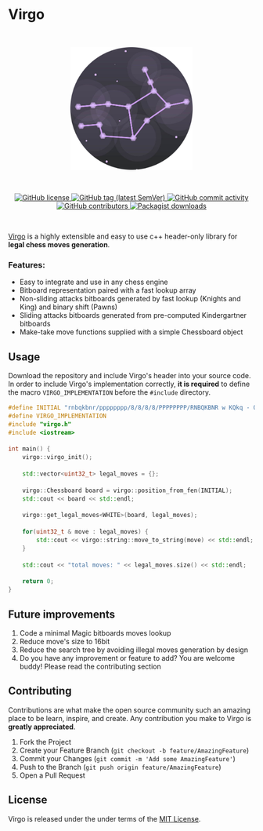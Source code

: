 Virgo
====================
<br/>
<p align="center">
    <a href="https://sulu.io/" target="_blank">
        <img width="250px" src="https://github.com/gianmarcopicarella/virgo/blob/master/virgo_rounded_logo.png?raw=true" alt="Sulu logo">
    </a>
</p>

<br/>
<p align="center">
    <a href="https://github.com/gianmarcopicarella/virgo/blob/master/LICENSE" target="_blank">
        <img src="https://img.shields.io/github/license/gianmarcopicarella/virgo.svg" alt="GitHub license">
    </a>
    <a href="https://github.com/gianmarcopicarella/virgo/releases" target="_blank">
        <img src="https://img.shields.io/github/tag/gianmarcopicarella/virgo.svg" alt="GitHub tag (latest SemVer)">
    </a>
    <a href="https://github.com/gianmarcopicarella/virgo/commits/master" target="_blank">
        <img src="https://img.shields.io/github/commit-activity/y/gianmarcopicarella/virgo.svg" alt="GitHub commit activity">
    </a>
    <a href="https://github.com/gianmarcopicarella/virgo/graphs/contributors" target="_blank">
        <img src="https://img.shields.io/github/contributors-anon/gianmarcopicarella/virgo.svg" alt="GitHub contributors">
    </a>
    <a href="https://packagist.org/packages/gianmarcopicarella/virgo" target="_blank">
        <img src="https://img.shields.io/packagist/dt/gianmarcopicarella/virgo.svg" alt="Packagist downloads">
    </a>
</p>
<br/>

[Virgo](https://github.com/gianmarcopicarella/virgo) is a highly extensible and easy to use c++ header-only library for **legal chess moves generation**.

### Features:
* Easy to integrate and use in any chess engine
* Bitboard representation paired with a fast lookup array
* Non-sliding attacks bitboards generated by fast lookup (Knights and King) and binary shift (Pawns)
* Sliding attacks bitboards generated from pre-computed Kindergartner bitboards
* Make-take move functions supplied with a simple Chessboard object

## Usage
Download the repository and include Virgo's header into your source code. In order to include Virgo's implementation correctly, **it is required** to define the macro ```VIRGO_IMPLEMENTATION``` before the ```#include``` directory.
```c++
#define INITIAL "rnbqkbnr/pppppppp/8/8/8/8/PPPPPPPP/RNBQKBNR w KQkq - 0 1"
#define VIRGO_IMPLEMENTATION
#include "virgo.h"
#include <iostream>

int main() {
    virgo::virgo_init();
    
    std::vector<uint32_t> legal_moves = {};
    
    virgo::Chessboard board = virgo::position_from_fen(INITIAL);
    std::cout << board << std::endl;
    
    virgo::get_legal_moves<WHITE>(board, legal_moves);
    
    for(uint32_t & move : legal_moves) {
        std::cout << virgo::string::move_to_string(move) << std::endl;
    }
    
    std::cout << "total moves: " << legal_moves.size() << std::endl;
    
    return 0;
}
```

<!-- FUTURE IMPROVEMENTS -->
## Future improvements

1. Code a minimal Magic bitboards moves lookup 
2. Reduce move's size to 16bit
3. Reduce the search tree by avoiding illegal moves generation by design
4. Do you have any improvement or feature to add? You are welcome buddy! Please read the contributing section

<!-- CONTRIBUTING -->
## Contributing

Contributions are what make the open source community such an amazing place to be learn, inspire, and create. Any contribution you make to Virgo is **greatly appreciated**.

1. Fork the Project
2. Create your Feature Branch (`git checkout -b feature/AmazingFeature`)
3. Commit your Changes (`git commit -m 'Add some AmazingFeature'`)
4. Push to the Branch (`git push origin feature/AmazingFeature`)
5. Open a Pull Request

## License
Virgo is released under the under terms of the [MIT License](LICENSE).